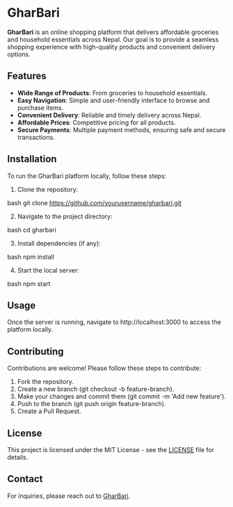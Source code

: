 # GharBari

**GharBari** is an online shopping platform that delivers affordable groceries and household essentials across Nepal. Our goal is to provide a seamless shopping experience with high-quality products and convenient delivery options.

## Features

- **Wide Range of Products**: From groceries to household essentials.
- **Easy Navigation**: Simple and user-friendly interface to browse and purchase items.
- **Convenient Delivery**: Reliable and timely delivery across Nepal.
- **Affordable Prices**: Competitive pricing for all products.
- **Secure Payments**: Multiple payment methods, ensuring safe and secure transactions.

## Installation

To run the GharBari platform locally, follow these steps:

1. Clone the repository:
   
bash
   git clone https://github.com/yourusername/gharbari.git

2. Navigate to the project directory:
   
bash
   cd gharbari

3. Install dependencies (if any):
   
bash
   npm install


4. Start the local server:
   
bash
   npm start


## Usage

Once the server is running, navigate to http://localhost:3000 to access the platform locally.

## Contributing

Contributions are welcome! Please follow these steps to contribute:

1. Fork the repository.
2. Create a new branch (git checkout -b feature-branch).
3. Make your changes and commit them (git commit -m 'Add new feature').
4. Push to the branch (git push origin feature-branch).
5. Create a Pull Request.

## License

This project is licensed under the MIT License - see the [LICENSE](LICENSE) file for details.

## Contact

For inquiries, please reach out to [GharBari](mailto:gharbari100@gmail.com).
